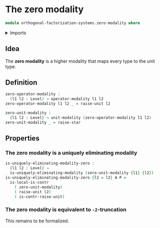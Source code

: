 # The zero modality

```agda
module orthogonal-factorization-systems.zero-modality where
```

<details><summary>Imports</summary>

```agda
open import foundation.unit-type
open import foundation.universe-levels

open import orthogonal-factorization-systems.local-types
open import orthogonal-factorization-systems.modal-operators
open import orthogonal-factorization-systems.uniquely-eliminating-modalities
```

</details>

## Idea

The **zero modality** is a higher modality that maps every type to the unit
type.

## Definition

```agda
zero-operator-modality :
  (l1 l2 : Level) → operator-modality l1 l2
zero-operator-modality l1 l2 _ = raise-unit l2

zero-unit-modality :
  {l1 l2 : Level} → unit-modality (zero-operator-modality l1 l2)
zero-unit-modality _ = raise-star
```

## Properties

### The zero modality is a uniquely eliminating modality

```agda
is-uniquely-eliminating-modality-zero :
  {l1 l2 : Level} →
  is-uniquely-eliminating-modality (zero-unit-modality {l1} {l2})
is-uniquely-eliminating-modality-zero {l2 = l2} A P =
  is-local-is-contr
    ( zero-unit-modality)
    ( raise-unit l2)
    ( is-contr-raise-unit)
```

### The zero modality is equivalent to `-2`-truncation

This remains to be formalized.
